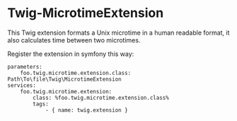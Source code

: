 Twig-MicrotimeExtension
=======================

This Twig extension formats a Unix microtime in a human readable format, it also calculates time between two microtimes.

Register the extension in symfony this way:
```
parameters:
    foo.twig.microtime.extension.class: Path\To\file\Twig\MicrotimeExtension
services:
    foo.twig.microtime.extension:
        class: %foo.twig.microtime.extension.class%
        tags:
            - { name: twig.extension }
```            
